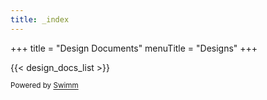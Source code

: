 ```yaml
---
title: _index
---
```

\+++ title = "Design Documents" menuTitle = "Designs" +++

{{< design_docs_list >}}

<SwmMeta version="3.0.0"><sup>Powered by [Swimm](https://app.swimm.io/)</sup></SwmMeta>

